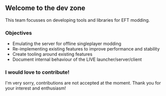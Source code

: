 ## Welcome to the dev zone

This team focusses on developing tools and libraries for EFT modding.

### Objectives

- Emulating the server for offline singleplayer modding
- Re-implementing existing features to improve performance and stability
- Create tooling around existing features
- Document internal behaviour of the LIVE launcher/server/client

### I would love to contribute!

I'm very sorry, contributions are not accepted at the moment.
Thank you for your interest and enthusiasm!
